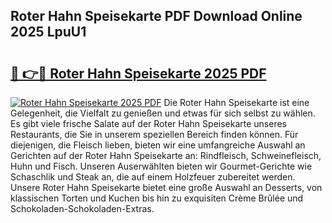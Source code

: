 ## Roter Hahn Speisekarte PDF Download Online 2025 LpuU1

# <h2><a href="http://gc5oubb.nevu.top/?p=Roter+Hahn+Speisekarte">🔗 👉🔴 Roter Hahn Speisekarte 2025 PDF</a></h2>

[![Roter Hahn Speisekarte 2025 PDF](https://i.imgur.com/dBaPXMq.png)](http://gc5oubb.nevu.top/?p=Roter+Hahn+Speisekarte)
Die Roter Hahn Speisekarte ist eine Gelegenheit, die Vielfalt zu genießen und etwas für sich selbst zu wählen. Es gibt viele frische Salate auf der Roter Hahn Speisekarte unseres Restaurants, die Sie in unserem speziellen Bereich finden können. Für diejenigen, die Fleisch lieben, bieten wir eine umfangreiche Auswahl an Gerichten auf der Roter Hahn Speisekarte an: Rindfleisch, Schweinefleisch, Huhn und Fisch. Unseren Auserwählten bieten wir Gourmet-Gerichte wie Schaschlik und Steak an, die auf einem Holzfeuer zubereitet werden. Unsere Roter Hahn Speisekarte bietet eine große Auswahl an Desserts, von klassischen Torten und Kuchen bis hin zu exquisiten Crème Brûlée und Schokoladen-Schokoladen-Extras.
